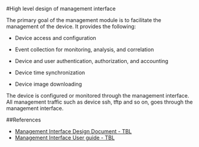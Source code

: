 #High level design of management interface

The primary goal of the management module is to facilitate the management of the device. It provides the following:

- Device access and configuration

- Event collection for monitoring, analysis, and correlation

- Device and user authentication, authorization, and accounting

- Device time synchronization

- Device image downloading

The device is configured or monitored through the management interface. All management traffic such as device ssh, tftp and so on, goes through the management interface.

##References

* [Management Interface Design Document - TBL](/docs/mgmt-intf)
* [Management Interface User guide - TBL](/docs/mgmt-intf)
